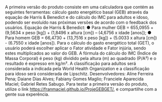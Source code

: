   A primeira versão do produto consiste em uma calculadora que contém as seguintes ferramentas: cálculo gasto energético basal (GEB) através da equação de Harris & Benedict e do cálculo do IMC para adultos e idoso, podendo ser evoluído nas próximas versões de acordo com o feedback dos usuários.
Equação de Harris & Benedict:
    ● Para mulher
      GEB = 655,0955 + (9,5634 x peso [kg]) + (1,8496 x altura [cm]) – (4,6756 x idade [anos]);
    ● Para homem
      GEB = 66,4730 + (13,7516 x peso [kg]) + (5.0033 x altura [cm]) - (6.7550 x idade [anos]).
  Para o cálculo do gasto energético total (GET), o usuário poderá escolher aplicar o Fator atividade e Fator injúria, sendo estes multiplicados ao valor do GEB.
  A fórmula do cálculo do IMC (Índice de Massa Corporal) é peso (kg) dividido pela altura (m) ao quadrado (P/A²) e o resultado é expresso em kg/m². A classificação para adultos será considerada a indicada pela World Health Organization e a classificação para idoso será considerada de Lipschitz.
  Desenvolvedores:
    Aline Ferreira Pena;
    Daiane Dias Alves;
    Fabiany Gomes Maglio;
    Franciele Aparecida Maciel;
    Gabriel Retes Sabugo.
  Para testar a primeira versão do produto, utilize o link <https://franmaciel.github.io/ProjeGEBGET/>, e compartilhe com a gente sua experência.
    

